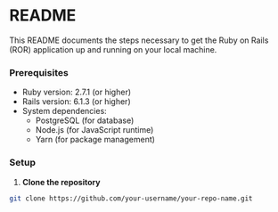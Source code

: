 # README

This README documents the steps necessary to get the Ruby on Rails (ROR) application up and running on your local machine.

### Prerequisites

- Ruby version: 2.7.1 (or higher)
- Rails version: 6.1.3 (or higher)
- System dependencies:
  - PostgreSQL (for database)
  - Node.js (for JavaScript runtime)
  - Yarn (for package management)

### Setup

1. **Clone the repository**

```bash
git clone https://github.com/your-username/your-repo-name.git
```
